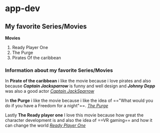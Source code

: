 # app-dev
## My favorite Series/Movies
**Movies** 
1. Ready Player One
2. The Purge
3. Pirates Of the caribbean

### Information about my favorite Series/Movies
In **Pirate of the caribbean** i like the movie because i love pirates and also because ***Captain Jacksparrow*** is funny and well design and ***Johnny Depp*** was also a good actor
[*Captain JackSparrow*](https://lumiere-a.akamaihd.net/v1/images/e12c6b042ba46e43697492be6bce82e81409abd7.jpeg?region=0,0,450,450&width=320)

In **the Purge** i like the movie because i like the idea of =="What would you do if you have a Freedom for a night"==. 
[*The Purge*](https://static0.gamerantimages.com/wordpress/wp-content/uploads/2022/03/Purgers-on-the-poster-for-The-Purge-Anarchy.jpg)

Lastly **The Ready player one** I love this movie because how great the character development is and also the idea of ==VR gaming== and how it can change the world
[*Ready Player One*](https://miro.medium.com/v2/resize:fit:4810/1*wtxpKfHmM7MMwAwN49SGSw.jpeg)
